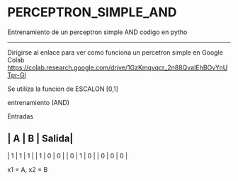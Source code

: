 # PERCEPTRON_SIMPLE_AND
Entrenamiento de un perceptron simple AND codigo en pytho
- - - - - -  - - - - - -  -
Dirigirse al enlace para ver como funciona un percetron simple en Google Colab
https://colab.research.google.com/drive/1GzKmqvqcr_2n88QvaIEhBOvYnUTpr-Gl

Se utiliza la funcion de ESCALON [0,1]

entrenamiento (AND)

Entradas

| A | B | Salida|
-----------------
| 1 | 1 |   1   |
| 1 | 0 |   0   |
| 0 | 1 |   0   |
| 0 | 0 |   0   |

x1 = A, x2 = B
